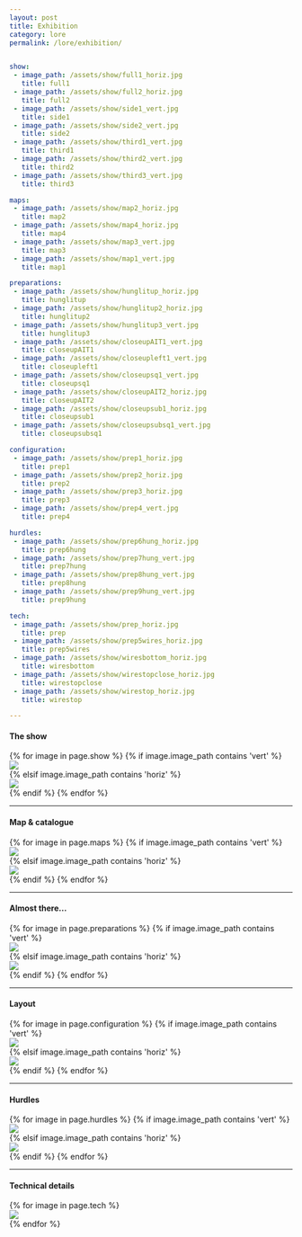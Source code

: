 ```yaml
---
layout: post
title: Exhibition
category: lore
permalink: /lore/exhibition/


show:
 - image_path: /assets/show/full1_horiz.jpg
   title: full1
 - image_path: /assets/show/full2_horiz.jpg
   title: full2
 - image_path: /assets/show/side1_vert.jpg
   title: side1
 - image_path: /assets/show/side2_vert.jpg
   title: side2
 - image_path: /assets/show/third1_vert.jpg
   title: third1
 - image_path: /assets/show/third2_vert.jpg
   title: third2
 - image_path: /assets/show/third3_vert.jpg
   title: third3

maps:
 - image_path: /assets/show/map2_horiz.jpg
   title: map2
 - image_path: /assets/show/map4_horiz.jpg
   title: map4
 - image_path: /assets/show/map3_vert.jpg
   title: map3
 - image_path: /assets/show/map1_vert.jpg
   title: map1

preparations:
 - image_path: /assets/show/hunglitup_horiz.jpg
   title: hunglitup
 - image_path: /assets/show/hunglitup2_horiz.jpg
   title: hunglitup2
 - image_path: /assets/show/hunglitup3_vert.jpg
   title: hunglitup3
 - image_path: /assets/show/closeupAIT1_vert.jpg
   title: closeupAIT1
 - image_path: /assets/show/closeupleft1_vert.jpg
   title: closeupleft1
 - image_path: /assets/show/closeupsq1_vert.jpg
   title: closeupsq1
 - image_path: /assets/show/closeupAIT2_horiz.jpg
   title: closeupAIT2
 - image_path: /assets/show/closeupsub1_horiz.jpg
   title: closeupsub1
 - image_path: /assets/show/closeupsubsq1_vert.jpg
   title: closeupsubsq1

configuration: 
 - image_path: /assets/show/prep1_horiz.jpg
   title: prep1
 - image_path: /assets/show/prep2_horiz.jpg
   title: prep2
 - image_path: /assets/show/prep3_horiz.jpg
   title: prep3
 - image_path: /assets/show/prep4_vert.jpg
   title: prep4

hurdles:
 - image_path: /assets/show/prep6hung_horiz.jpg
   title: prep6hung
 - image_path: /assets/show/prep7hung_vert.jpg
   title: prep7hung
 - image_path: /assets/show/prep8hung_vert.jpg
   title: prep8hung
 - image_path: /assets/show/prep9hung_vert.jpg
   title: prep9hung

tech:
 - image_path: /assets/show/prep_horiz.jpg
   title: prep
 - image_path: /assets/show/prep5wires_horiz.jpg
   title: prep5wires
 - image_path: /assets/show/wiresbottom_horiz.jpg
   title: wiresbottom
 - image_path: /assets/show/wirestopclose_horiz.jpg
   title: wirestopclose
 - image_path: /assets/show/wirestop_horiz.jpg
   title: wirestop

---
```


<link href="/assets/lightbox.min.css" rel="stylesheet">

  <div class="desc"><h4>The show</h4></div>
  <div class="photo-gallery-container">
  <div id="masonry1">
  {% for image in page.show %}
  {% if image.image_path contains 'vert' %}
  <div class="photo-gallery">
   <a href="{{ image.image_path }}" data-lightbox="Show">
    <img src="{{ image.image_path }}">
   </a>
  </div>
  {% elsif image.image_path contains 'horiz' %}
  <div class="photo-gallery-wide">
   <a href="{{ image.image_path }}" data-lightbox="Show">
    <img src="{{ image.image_path }}">
   </a>
  </div>
  {% endif %}
  {% endfor %}
  </div>
  </div>

  <div class="photo-gallery-container">
  <hr>
  <div class="desc"><h4>Map & catalogue</h4></div>
  <div id="masonry2">
  {% for image in page.maps %}
  {% if image.image_path contains 'vert' %}
  <div class="photo-gallery">
   <a href="{{ image.image_path }}" data-lightbox="Maps">
    <img src="{{ image.image_path }}">
   </a>
  </div>
  {% elsif image.image_path contains 'horiz' %}
  <div class="photo-gallery-wide">
   <a href="{{ image.image_path }}" data-lightbox="Maps">
    <img src="{{ image.image_path }}">
   </a>
  </div>
  {% endif %}
  {% endfor %}
  </div>
  </div>

  <div class="photo-gallery-container">
  <hr>
  <div class="desc"><h4>Almost there...</h4></div>
  <div id="masonry3">
  {% for image in page.preparations %}
  {% if image.image_path contains 'vert' %}
  <div class="photo-gallery">
   <a href="{{ image.image_path }}" data-lightbox="Preparations">
    <img src="{{ image.image_path }}">
   </a>
  </div>
  {% elsif image.image_path contains 'horiz' %}
  <div class="photo-gallery-wide">
   <a href="{{ image.image_path }}" data-lightbox="Preparations">
    <img src="{{ image.image_path }}">
   </a>
  </div>
  {% endif %}
  {% endfor %}
  </div>
  </div>

  <div class="photo-gallery-container">
  <hr>
  <div class="desc"><h4>Layout</h4></div>
  <div id="masonry4">
  {% for image in page.configuration %}
  {% if image.image_path contains 'vert' %}
  <div class="photo-gallery">
   <a href="{{ image.image_path }}" data-lightbox="Layout">
    <img src="{{ image.image_path }}">
   </a>
  </div>
  {% elsif image.image_path contains 'horiz' %}
  <div class="photo-gallery-wide">
   <a href="{{ image.image_path }}" data-lightbox="Layout">
    <img src="{{ image.image_path }}">
   </a>
  </div>
  {% endif %}
  {% endfor %}
  </div>
  </div>

  <div class="photo-gallery-container">
  <hr>
  <div class="desc"><h4>Hurdles</h4></div>
  <div id="masonry5">
  {% for image in page.hurdles %}
  {% if image.image_path contains 'vert' %}
  <div class="photo-gallery">
   <a href="{{ image.image_path }}" data-lightbox="Hurdles">
    <img src="{{ image.image_path }}">
   </a>
  </div>
  {% elsif image.image_path contains 'horiz' %}
  <div class="photo-gallery-wide">
   <a href="{{ image.image_path }}" data-lightbox="Hurdles">
    <img src="{{ image.image_path }}">
   </a>
  </div>
  {% endif %}
  {% endfor %}
  </div>
  </div>

  <div class="photo-gallery-container">
  <hr>
  <div class="desc"><h4>Technical details</h4></div>
  <div id="masonry6">
  {% for image in page.tech %}
  <div class="photo-gallery-last">
   <a href="{{ image.image_path }}" data-lightbox="Details">
    <img src="{{ image.image_path }}">
   </a>
  </div>
  {% endfor %}
  </div>
  </div>
  
<script src="/assets/js/jquery-3.3.1.min.js"></script>
<script src="/assets/js/imagesloaded.pkgd.min.js"></script>
<script src="/assets/js/masonry.pkgd.min.js"></script>
<script src="/assets/js/lightbox.min.js"></script>

<!-- Lightbox options -->
<script>
    lightbox.option({
      'wrapAround': true,
      'fitImagesInViewport': true
    })
</script>

<!-- Masonry */ -->
<script>
  $(function() {
    var $container = $('#masonry1');
    $container.imagesLoaded( function() {
      $container.masonry({
        itemSelector: ['.photo-gallery', '.photo-gallery-wide'],
        columnWidth: '.photo-gallery'
      });
    });
  });

 $(function() {
    var $container = $('#masonry2');
    $container.imagesLoaded( function() {
      $container.masonry({
        itemSelector: ['.photo-gallery', '.photo-gallery-wide'],
        columnWidth: '.photo-gallery'
      });
    });
  });

  $(function() {
    var $container = $('#masonry3');
    $container.imagesLoaded( function() {
      $container.masonry({
        itemSelector: ['.photo-gallery', '.photo-gallery-wide'],
        columnWidth: '.photo-gallery'
      });
    });
  });

  $(function() {
    var $container = $('#masonry4');
    $container.imagesLoaded( function() {
      $container.masonry({
        itemSelector: ['.photo-gallery', '.photo-gallery-wide'],
        columnWidth: '.photo-gallery'
      });
    });
  });

  $(function() {
    var $container = $('#masonry5');
    $container.imagesLoaded( function() {
      $container.masonry({
        itemSelector: ['.photo-gallery', '.photo-gallery-wide'],
        columnWidth: '.photo-gallery'
      });
    });
  });

  $(function() {
    var $container = $('#masonry6');
    $container.imagesLoaded( function() {
      $container.masonry({
        itemSelector: ['.photo-gallery-last'],
        columnWidth: '.photo-gallery-last'
      });
    });
  });
</script>
